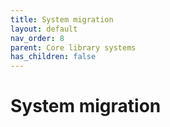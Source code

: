 ```yaml
---
title: System migration
layout: default
nav_order: 8
parent: Core library systems
has_children: false
---
```


# System migration
